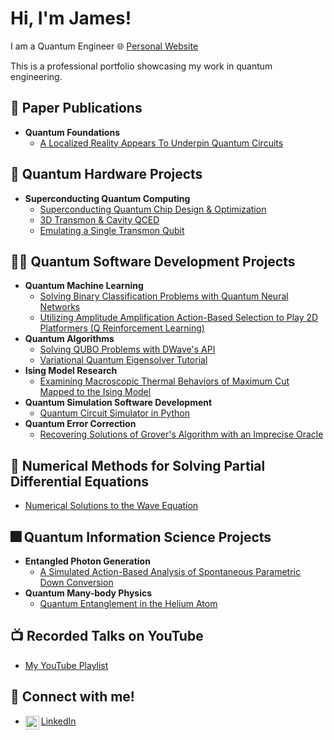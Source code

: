 # Hi, I'm James!  
I am a Quantum Engineer
🌐 [Personal Website](https://jamessaslow.github.io/home.html)

This is a professional portfolio showcasing my work in quantum engineering.

## 📰 Paper Publications
- **Quantum Foundations**
  - [A Localized Reality Appears To Underpin Quantum Circuits](https://arxiv.org/abs/2412.05456)

## 🐛 Quantum Hardware Projects
- **Superconducting Quantum Computing**
  - [Superconducting Quantum Chip Design & Optimization](https://github.com/jamessaslow/quantum-chip-design-and-optimization)
  - [3D Transmon & Cavity QCED](#)
  - [Emulating a Single Transmon Qubit](https://github.com/jamessaslow/transmon-qubit-simulator)

## 👨‍💻 Quantum Software Development Projects
- **Quantum Machine Learning**
  - [Solving Binary Classification Problems with Quantum Neural Networks](https://github.com/jamessaslow/quantum-neural-networks-binary-classification/tree/main?tab=readme-ov-file)
  - [Utilizing Amplitude Amplification Action-Based Selection to Play 2D Platformers (Q Reinforcement Learning)](https://github.com/jamessaslow/Quantum-Dino/tree/main)
- **Quantum Algorithms**
  - [Solving QUBO Problems with DWave's API](https://github.com/jamessaslow/dwave-leap-qubos/tree/main)
  - [Variational Quantum Eigensolver Tutorial](https://github.com/jamessaslow/VQE-Tutorial-H2)
- **Ising Model Research**
  - [Examining Macroscopic Thermal Behaviors of Maximum Cut Mapped to the Ising Model](https://github.com/jamessaslow/maxcut-ising-model)
- **Quantum Simulation Software Development**
  - [Quantum Circuit Simulator in Python](https://github.com/jamessaslow/quantum-circuit-simulator)
- **Quantum Error Correction**
  - [Recovering Solutions of Grover's Algorithm with an Imprecise Oracle](https://github.com/jamessaslow/grovers-imprecise-oracle)


## 🔢 Numerical Methods for Solving Partial Differential Equations
- [Numerical Solutions to the Wave Equation]()


## 🎆 Quantum Information Science Projects
- **Entangled Photon Generation**
  - [A Simulated Action-Based Analysis of Spontaneous Parametric Down Conversion](https://github.com/jamessaslow/3WM-and-spontaneous-parametric-down-conversion/tree/main)
- **Quantum Many-body Physics**
  - [Quantum Entanglement in the Helium Atom](https://github.com/jamessaslow/quantum-helium)

## 📺 Recorded Talks on YouTube
- [My YouTube Playlist](https://www.youtube.com/watch?v=y8XOKPKYZvw&list=PLlTM2LUMMTGrnFzYMk5mpvfbSER_krg7l)

## 📱 Connect with me!
- [<img align="left" alt="JamesSaslow | LinkedIn" width="22px" src="https://cdn.jsdelivr.net/npm/simple-icons@v3/icons/linkedin.svg" /> LinkedIn](https://www.linkedin.com/in/james-saslow-147138161/?trk=public-profile-join-page)
